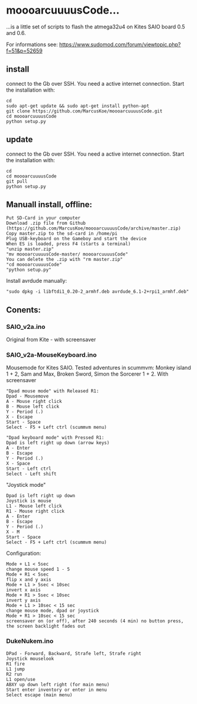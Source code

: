 # moooarcuuuusCode...

...is a little set of scripts to flash the atmega32u4 on Kites SAIO board 0.5 and 0.6. 

For informations see:
https://www.sudomod.com/forum/viewtopic.php?f=51&p=52659

## install
connect to the Gb over SSH. You need a active internet connection. Start the installation with:

```
cd
sudo apt-get update && sudo apt-get install python-apt
git clone https://github.com/MarcusKoe/moooarcuuuusCode.git
cd moooarcuuuusCode
python setup.py
```

## update
connect to the Gb over SSH. You need a active internet connection. Start the installation with:

```
cd
cd moooarcuuuusCode
git pull
python setup.py
```

## Manuall install, offline:

```
Put SD-Card in your computer
Download .zip file from Github (https://github.com/MarcusKoe/moooarcuuuusCode/archive/master.zip)
Copy master.zip to the sd-card in /home/pi
Plug USB-keyboard on the Gameboy and start the device
When ES is loaded, press F4 (starts a terminal)
"unzip master.zip"
"mv moooarcuuuusCode-master/ moooarcuuuusCode"
You can delete the .zip with "rm master.zip"
"cd moooarcuuuusCode"
"python setup.py"
```

Install avrdude manually:

```
"sudo dpkg -i libftdi1_0.20-2_armhf.deb avrdude_6.1-2+rpi1_armhf.deb"
```







## Conents:

### SAIO_v2a.ino
Original from Kite - with screensaver


### SAIO_v2a-MouseKeyboard.ino
Mousemode for Kites SAIO. Tested adventures in scummvm: Monkey island 1 + 2, Sam and Max, Broken Sword, Simon the Sorcerer 1 + 2. With screensaver



```
"Dpad mouse mode" with Released R1:
Dpad - Mousemove
A - Mouse right click
B - Mouse left click
Y - Period (.)
X - Escape
Start - Space
Select - F5 + Left ctrl (scummvm menu)

"Dpad keyboard mode" with Pressed R1:
Dpad is left right up down (arrow keys)
A - Enter
B - Escape
Y - Period (.)
X - Space
Start - Left ctrl
Select - Left shift
```


"Joystick mode"
```
Dpad is left right up down
Joystick is mouse
L1 - Mouse left click
R1 - Mouse right click
A - Enter
B - Escape
Y - Period (.)
X - M
Start - Space
Select - F5 + Left ctrl (scummvm menu)
```

Configuration:

```
Mode + L1 < 5sec
change mouse speed 1 - 5
Mode + R1 < 5sec
flip x and y axis
Mode + L1 > 5sec < 10sec
invert x axis
Mode + R1 > 5sec < 10sec
invert y axis
Mode + L1 > 10sec < 15 sec
change mouse mode, dpad or joystick
Mode + R1 > 10sec < 15 sec
screensaver on (or off), after 240 seconds (4 min) no button press, the screen backlight fades out
```

### DukeNukem.ino

```
DPad - Forward, Backward, Strafe left, Strafe right
Joystick mouselook
R1 fire
L1 jump
R2 run
L1 open/use
ABXY up down left right	(for main menu)
Start enter inventory or enter in menu	
Select escape (main menu)
```
